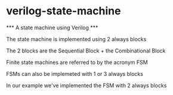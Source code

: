 # verilog-state-machine

*** A state machine using Verilog ***

The state machine is implemented using 2 always blocks

The 2 blocks are the Sequential Block + the Combinational Block

Finite state machines are referred to by the acronym FSM

FSMs can also be implemeted with 1 or 3 always blocks

In our example we've implemented the FSM with 2 always blocks
